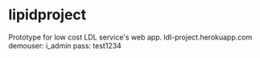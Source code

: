 # lipidproject
Prototype for low cost LDL service's web app. 
ldl-project.herokuapp.com
demouser: i_admin
pass: test1234
